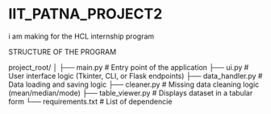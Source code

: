 # IIT_PATNA_PROJECT2
 i am making for the HCL internship program

   STRUCTURE OF THE PROGRAM

   project_root/
   │
   ├── main.py              # Entry point of the application
   ├── ui.py                # User interface logic (Tkinter, CLI, or Flask endpoints)
   ├── data_handler.py      # Data loading and saving logic
   ├── cleaner.py           # Missing data cleaning logic (mean/median/mode)
   ├── table_viewer.py      # Displays dataset in a tabular form
   └── requirements.txt     # List of dependencie
